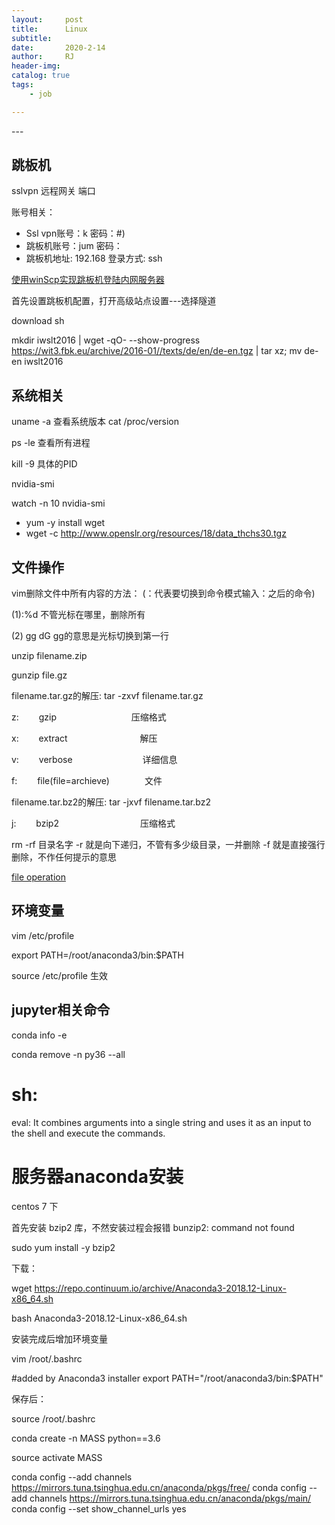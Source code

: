 ```yaml
---
layout:     post
title:      Linux
subtitle:   
date:       2020-2-14
author:     RJ
header-img: 
catalog: true
tags:
    - job

---
```

<p id = "build"></p>
---



## 跳板机

sslvpn 远程网关 端口

账号相关：

- Ssl vpn账号：k 		密码：#)
- 跳板机账号：jum		密码：
- 跳板机地址:	192.168	登录方式: ssh


[使用winScp实现跳板机登陆内网服务器](https://blog.csdn.net/shengqianfeng/article/details/88603250)

首先设置跳板机配置，打开高级站点设置---选择隧道

download sh

mkdir iwslt2016 | 
wget -qO- --show-progress https://wit3.fbk.eu/archive/2016-01//texts/de/en/de-en.tgz | 
tar xz; mv de-en iwslt2016



## 系统相关

uname -a 查看系统版本  cat /proc/version

ps -le 查看所有进程

kill -9 具体的PID
 
nvidia-smi

watch -n 10 nvidia-smi

- yum -y install wget
- wget -c http://www.openslr.org/resources/18/data_thchs30.tgz


## 文件操作

vim删除文件中所有内容的方法：
(：代表要切换到命令模式输入：之后的命令)

(1):%d    不管光标在哪里，删除所有

(2) gg dG   gg的意思是光标切换到第一行


unzip filename.zip

gunzip file.gz 

filename.tar.gz的解压:   tar -zxvf filename.tar.gz

z: 　　gzip  　　　　　　　　    压缩格式

x: 　　extract　　　　　　　　  解压

v:　　 verbose　　　　　　　　详细信息

f: 　　file(file=archieve)　　　　文件

filename.tar.bz2的解压:  tar -jxvf filename.tar.bz2

j: 　　bzip2　　　　　　　　　 压缩格式


rm -rf 目录名字  -r 就是向下递归，不管有多少级目录，一并删除   -f 就是直接强行删除，不作任何提示的意思

[file operation](https://blog.csdn.net/linjpg/article/details/77854671)

## 环境变量

vim /etc/profile

export PATH=/root/anaconda3/bin:$PATH

source /etc/profile  生效



## jupyter相关命令

conda info -e

conda remove -n py36 --all

# sh:

eval: It combines arguments into a single string and uses it as an input to the shell and execute the commands.



# 服务器anaconda安装

centos 7 下

首先安装 bzip2 库，不然安装过程会报错 bunzip2: command not found

sudo yum install -y bzip2



下载：

wget https://repo.continuum.io/archive/Anaconda3-2018.12-Linux-x86_64.sh

bash Anaconda3-2018.12-Linux-x86_64.sh 

安装完成后增加环境变量

vim /root/.bashrc
 

 #added by Anaconda3 installer
 export PATH="/root/anaconda3/bin:$PATH"

保存后：

source /root/.bashrc

conda create -n MASS python==3.6

source activate MASS

conda config --add channels https://mirrors.tuna.tsinghua.edu.cn/anaconda/pkgs/free/
conda config --add channels https://mirrors.tuna.tsinghua.edu.cn/anaconda/pkgs/main/
conda config --set show_channel_urls yes

